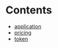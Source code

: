 

# Contents
- [application](/src/client/application)
- [pricing](/src/client/pricing)
- [token](/src/client/token)
